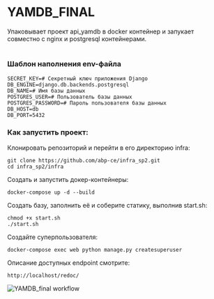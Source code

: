 # YAMDB_FINAL
Упаковывает проект api_yamdb в docker контейнер и запукает совместно с nginx и postgresql контейнерами. 
#
### Шаблон наполнения env-файла
```
SECRET_KEY=# Секретный ключ приложения Django
DB_ENGINE=django.db.backends.postgresql
DB_NAME=# Имя базы данных
POSTGRES_USER=# Пользователь базы данных
POSTGRES_PASSWORD=# Пароль пользователя базы данных
DB_HOST=db
DB_PORT=5432
```
### Как запустить проект:

Клонировать репозиторий и перейти в его директорию infra:

```
git clone https://github.com/abp-ce/infra_sp2.git
cd infra_sp2/infra
```

Cоздать и запустить докер-контейнеры:

```
docker-compose up -d --build
```

Создать базу, заполнить её и соберите статику, выполнив start.sh:

```
chmod +x start.sh
./start.sh
```

Cоздайте суперпользователя:

```
docker-compose exec web python manage.py createsuperuser
```

Описание доступных endpoint смотрите:

```
http://localhost/redoc/
```

![YAMDB_final workflow](https://github.com/abp-ce/yamdb_final/actions/workflows/yamdb_workflow.yml/badge.svg)
